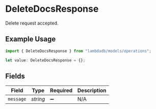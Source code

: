 # DeleteDocsResponse

Delete request accepted.

## Example Usage

```typescript
import { DeleteDocsResponse } from "lambdadb/models/operations";

let value: DeleteDocsResponse = {};
```

## Fields

| Field              | Type               | Required           | Description        |
| ------------------ | ------------------ | ------------------ | ------------------ |
| `message`          | *string*           | :heavy_minus_sign: | N/A                |